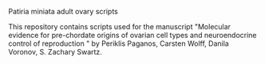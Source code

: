 Patiria miniata adult ovary scripts

This repository contains scripts used for the manuscript "Molecular evidence for pre-chordate origins of ovarian cell types and neuroendocrine control of reproduction " by Periklis Paganos, Carsten Wolff, Danila Voronov, S. Zachary Swartz.
